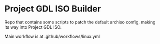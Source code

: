 # Project GDL ISO Builder

Repo that contains some scripts to patch the default archiso config, making its way into Project GDL ISO.


Main workflow is at .github/workflows/linux.yml


